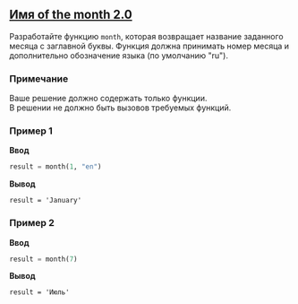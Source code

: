 ## [Имя of the month 2.0](../../../solutions/4.2/42_d.py)

Разработайте функцию `month`, которая возвращает название заданного месяца с заглавной буквы. Функция должна принимать номер месяца и дополнительно обозначение языка (по умолчанию "ru").

### Примечание

Ваше решение должно содержать только функции.\
В решении не должно быть вызовов требуемых функций.

### Пример 1

__Ввод__
```python
result = month(1, "en")
```

__Вывод__
```plaintext
result = 'January'
```

### Пример 2

__Ввод__
```python
result = month(7)
```

__Вывод__
```plaintext
result = 'Июль'
```